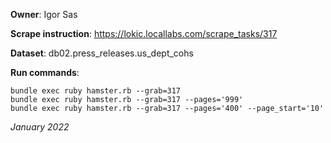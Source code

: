 **Owner**: Igor Sas
 
**Scrape instruction**: https://lokic.locallabs.com/scrape_tasks/317

**Dataset**: db02.press_releases.us_dept_cohs

**Run commands**: 

    bundle exec ruby hamster.rb --grab=317
    bundle exec ruby hamster.rb --grab=317 --pages='999'
    bundle exec ruby hamster.rb --grab=317 --pages='400' --page_start='10'

_January 2022_
